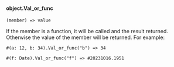 #### object.Val_or_func

``` suneido
(member) => value
```

If the member is a function, it will be called and the result returned. Otherwise the value of the member will be returned. For example:

``` suneido
#(a: 12, b: 34).Val_or_func("b") => 34

#(f: Date).Val_or_func("f") => #20231016.1951
```